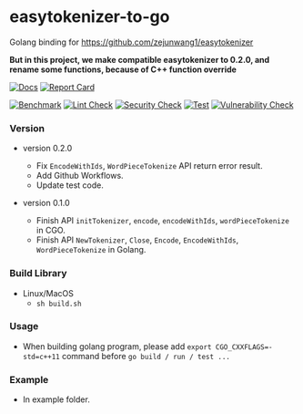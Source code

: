 # easytokenizer-to-go
Golang binding for https://github.com/zejunwang1/easytokenizer

**But in this project, we make compatible easytokenizer to 0.2.0, and rename some functions, because of C++ function override**

[![Docs](https://pkg.go.dev/badge/github.com/sunhailin-Leo/easytokenizer-to-go)](https://pkg.go.dev/github.com/sunhailin-Leo/easytokenizer-to-go)
[![Report Card](https://goreportcard.com/badge/github.com/sunhailin-Leo/easytokenizer-to-go)](https://goreportcard.com/report/github.com/sunhailin-Leo/easytokenizer-to-go)

[![Benchmark](https://github.com/sunhailin-Leo/easytokenizer-to-go/actions/workflows/benchmark.yml/badge.svg)](https://github.com/sunhailin-Leo/easytokenizer-to-go/actions/workflows/benchmark.yml)
[![Lint Check](https://github.com/sunhailin-Leo/easytokenizer-to-go/actions/workflows/lint.yml/badge.svg)](https://github.com/sunhailin-Leo/easytokenizer-to-go/actions/workflows/lint.yml)
[![Security Check](https://github.com/sunhailin-Leo/easytokenizer-to-go/actions/workflows/sercurity.yml/badge.svg)](https://github.com/sunhailin-Leo/easytokenizer-to-go/actions/workflows/sercurity.yml)
[![Test](https://github.com/sunhailin-Leo/easytokenizer-to-go/actions/workflows/test.yml/badge.svg)](https://github.com/sunhailin-Leo/easytokenizer-to-go/actions/workflows/test.yml)
[![Vulnerability Check](https://github.com/sunhailin-Leo/easytokenizer-to-go/actions/workflows/vulncheck.yml/badge.svg)](https://github.com/sunhailin-Leo/easytokenizer-to-go/actions/workflows/vulncheck.yml)



### Version

* version 0.2.0
  * Fix `EncodeWithIds`, `WordPieceTokenize` API return error result.
  * Add Github Workflows.
  * Update test code.

* version 0.1.0
  * Finish API `initTokenizer`, `encode`, `encodeWithIds`, `wordPieceTokenize` in CGO.
  * Finish API `NewTokenizer`, `Close`, `Encode`, `EncodeWithIds`, `WordPieceTokenize` in Golang.

### Build Library

* Linux/MacOS
	* `sh build.sh`

### Usage

* When building golang program, please add `export CGO_CXXFLAGS=-std=c++11` command before `go build / run / test ...`


### Example

* In example folder.
